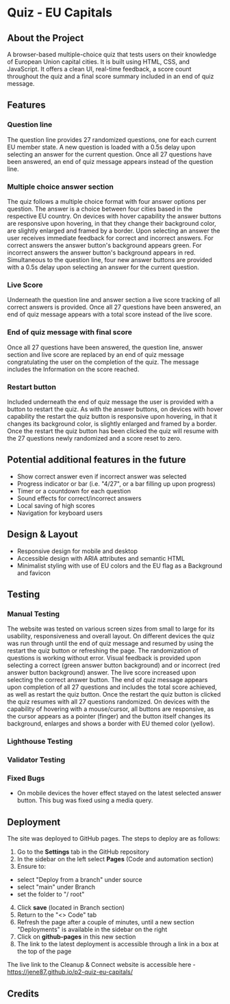﻿# Quiz - EU Capitals

## About the Project
A browser-based multiple-choice quiz that tests users on their knowledge of European Union capital cities. It is built using HTML, CSS, and JavaScript. It offers a clean UI, real-time feedback, a score count throughout the quiz and a final score summary included in an end of quiz message.

## Features
### Question line 
The question line provides 27 randomized questions, one for each current EU member state. A new question is loaded with a 0.5s delay upon selecting an answer for the current question. 
Once all 27 questions have been answered, an end of quiz message appears instead of the question line.
### Multiple choice answer section
The quiz follows a multiple choice format with four answer options per question. The answer is a choice between four cities based in the respective EU country. 
On devices with hover capability the answer buttons are responsive upon hovering, in that they change their background color, are slightly enlarged and framed by a border. 
Upon selecting an answer the user receives immediate feedback for correct and incorrect answers. For correct answers the answer button's background appears green. For incorrect answers the answer button's background appears in red.
Simultaneous to the question line, four new answer buttons are provided with a 0.5s delay upon selecting an answer for the current question. 
### Live Score
Underneath the question line and answer section a live score tracking of all correct answers is provided. Once all 27 questions have been answered, an end of quiz message appears with a total score instead of the live score.
### End of quiz message with final score
Once all 27 questions have been answered, the question line, answer section and live score are replaced by an end of quiz message congratulating the user on the completion of the quiz. The message includes the Information on the score reached.
### Restart button
Included underneath the end of quiz message the user is provided with a button to restart the quiz. 
As with the answer buttons, on devices with hover capability the restart the quiz button is responsive upon hovering, in that it changes its background color, is slightly enlarged and framed by a border.
Once the restart the quiz button has been clicked the quiz will resume with the 27 questions newly randomized and a score reset to zero.

## Potential additional features in the future
- Show correct answer even if incorrect answer was selected
- Progress indicator or bar (i.e. "4/27", or a bar filling up upon progress)
- Timer or a countdown for each question
- Sound effects for correct/incorrect answers
- Local saving of high scores
- Navigation for keyboard users

## Design & Layout
- Responsive design for mobile and desktop
- Accessible design with ARIA attributes and semantic HTML
- Minimalist styling with use of EU colors and the EU flag as a Background and favicon

## Testing
### Manual Testing 
The website was tested on various screen sizes from small to large for its usability, responsiveness and overall layout.
On different devices the quiz was run through until the end of quiz message and resumed by using the restart the quiz button or refreshing the page. 
The randomization of questions is working without error. Visual feedback is provided upon selecting a correct (green answer button background) and or incorrect (red answer button background) answer. The live score increased upon selecting the correct answer button.
The end of quiz message appears upon completion of all 27 questions and includes the total score achieved, as well as restart the quiz button.
Once the restart the quiz button is clicked the quiz resumes with all 27 questions randomized. 
On devices with the capability of hovering with a mouse/cursor, all buttons are responsive, as the cursor appears as a pointer (finger) and the button itself changes its background, enlarges and shows a border with EU themed color (yellow).

### Lighthouse Testing

### Validator Testing

### Fixed Bugs
- On mobile devices the hover effect stayed on the latest selected answer button. This bug was fixed using a media query.

## Deployment
The site was deployed to GitHub pages. The steps to deploy are as follows:
1. Go to the **Settings** tab in the GitHub repository
2. In the sidebar on the left select **Pages** (Code and automation section)
3. Ensure to:
- select "Deploy from a branch" under source 
- select "main" under Branch
- set the folder to "/ root"
4. Click **save** (located in Branch section)
5. Return to the "<> Code" tab 
6. Refresh the page after a couple of minutes, until a new section "Deployments" is available in the sidebar on the right
7. Click on **github-pages** in this new section 
8. The link to the latest deployment is accessible through a link in a box at the top of the page 

The live link to the Cleanup & Connect website is accessible here - https://jene87.github.io/p2-quiz-eu-capitals/

## Credits
